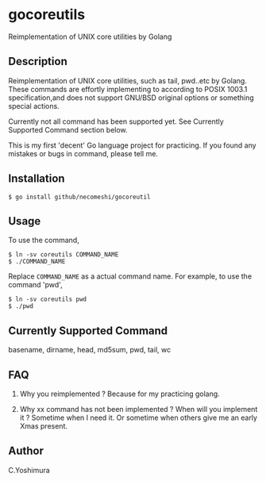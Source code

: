 gocoreutils
===

Reimplementation of UNIX core utilities by Golang

## Description
Reimplementation of UNIX core utilities, such as tail, pwd..etc by Golang.
These commands are effortly implementing to according to POSIX 1003.1 specification,and does not support GNU/BSD original options or something special actions. 

Currently not all command has been supported yet. 
See Currently Supported Command section below.

This is my first 'decent' Go language project for practicing.
If you found any mistakes or bugs in command, please tell me.

## Installation

```
$ go install github/necomeshi/gocoreutil
```

## Usage
To use the command,

``` 
$ ln -sv coreutils COMMAND_NAME
$ ./COMMAND_NAME
```

Replace ```COMMAND_NAME``` as a actual command name.
For example, to use the command 'pwd',

```
$ ln -sv coreutils pwd
$ ./pwd
```
## Currently Supported Command
basename, dirname, head, md5sum, pwd, tail, wc

## FAQ
1. Why you reimplemented ?
 Because for my practicing golang.
 
1. Why xx command has not been implemented ? When will you implement it ?
 Sometime when I need it. Or sometime when others give me an early Xmas present.


## Author
C.Yoshimura